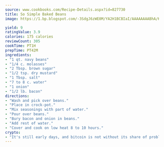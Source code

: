 ```yaml
---
source: www.cookbooks.com/Recipe-Details.aspx?id=827730
title: So Simple Baked Beans
image: https://1.bp.blogspot.com/-3SdgJ6zWE0M/YA2H1BCBIaI/AAAAAAAABhA/KLu9yTsYBMkJQudB_uFGwTypBtmTiBfZgCLcBGAsYHQ/s320/4.png

yield: 9
ratingValue: 3.9
calories: 175 calories
reviewCount: 305
cookTime: PT1H
prepTime: PT42M
ingredients:
- "1 qt. navy beans"
- "1/4 c. molasses"
- "2 Tbsp. brown sugar"
- "1/2 tsp. dry mustard"
- "1 Tbsp. salt"
- "7 to 8 c. water"
- "1 onion"
- "1/2 lb. bacon"
directions:
- "Wash and pick over beans."
- "Place in crock-pot."
- "Mix seasonings with part of water."
- "Pour over beans."
- "Bury bacon and onion in beans."
- "Add rest of water."
- "Cover and cook on low heat 8 to 10 hours."
crypto:
- "It's still early days, and bitcoin is not without its share of problems."
---
```

